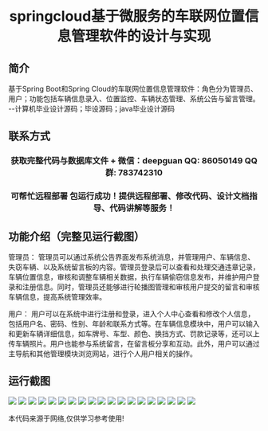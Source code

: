<p><h1 align="center">springcloud基于微服务的车联网位置信息管理软件的设计与实现</h1></p>

## 简介
基于Spring Boot和Spring Cloud的车联网位置信息管理软件：角色分为管理员、用户；功能包括车辆信息录入、位置监控、车辆状态管理、系统公告与留言管理。    --计算机毕业设计源码；毕设源码；java毕业设计源码


## 联系方式
<p><h3 align="center">获取完整代码与数据库文件 + 微信：deepguan QQ: 86050149 QQ群: 783742310</h3></p>
<p><h3 align="center">可帮忙远程部署 包运行成功！提供远程部署、修改代码、设计文档指导、代码讲解等服务！</h3></p>

## 功能介绍（完整见运行截图）
管理员： 管理员可以通过系统公告界面发布系统消息，并管理用户、车辆信息、失窃车辆、以及系统留言板的内容。管理员登录后可以查看和处理交通违章记录，车辆位置信息，审核和调整车辆相关数据，执行车辆偷窃信息发布，并维护用户登录和注册信息。同时，管理员还能够进行轮播图管理和审核用户提交的留言和审核车辆信息，提高系统管理效率。

用户： 用户可以在系统中进行注册和登录，进入个人中心查看和修改个人信息，包括用户名、密码、性别、年龄和联系方式等。在车辆信息模块中，用户可以输入和更新车辆详细信息，如车牌号、车型、颜色、换挡方式、罚款记录等，还可以上传车辆照片。用户也能参与系统留言，在留言板分享和互动。此外，用户可以通过主导航和其他管理模块浏览网站，进行个人用户相关的操作。


## 运行截图
![](https://bs-1329754181.cos.ap-shanghai.myqcloud.com/spring/VehicleLocationManagementSoftwareBasedOnMicroservices/img/001.jpg)
![](https://bs-1329754181.cos.ap-shanghai.myqcloud.com/spring/VehicleLocationManagementSoftwareBasedOnMicroservices/img/002.jpg)
![](https://bs-1329754181.cos.ap-shanghai.myqcloud.com/spring/VehicleLocationManagementSoftwareBasedOnMicroservices/img/003.jpg)
![](https://bs-1329754181.cos.ap-shanghai.myqcloud.com/spring/VehicleLocationManagementSoftwareBasedOnMicroservices/img/004.jpg)
![](https://bs-1329754181.cos.ap-shanghai.myqcloud.com/spring/VehicleLocationManagementSoftwareBasedOnMicroservices/img/005.jpg)
![](https://bs-1329754181.cos.ap-shanghai.myqcloud.com/spring/VehicleLocationManagementSoftwareBasedOnMicroservices/img/006.jpg)
![](https://bs-1329754181.cos.ap-shanghai.myqcloud.com/spring/VehicleLocationManagementSoftwareBasedOnMicroservices/img/007.jpg)
![](https://bs-1329754181.cos.ap-shanghai.myqcloud.com/spring/VehicleLocationManagementSoftwareBasedOnMicroservices/img/008.jpg)
![](https://bs-1329754181.cos.ap-shanghai.myqcloud.com/spring/VehicleLocationManagementSoftwareBasedOnMicroservices/img/009.jpg)
![](https://bs-1329754181.cos.ap-shanghai.myqcloud.com/spring/VehicleLocationManagementSoftwareBasedOnMicroservices/img/010.jpg)
![](https://bs-1329754181.cos.ap-shanghai.myqcloud.com/spring/VehicleLocationManagementSoftwareBasedOnMicroservices/img/011.jpg)
![](https://bs-1329754181.cos.ap-shanghai.myqcloud.com/spring/VehicleLocationManagementSoftwareBasedOnMicroservices/img/012.jpg)
![](https://bs-1329754181.cos.ap-shanghai.myqcloud.com/spring/VehicleLocationManagementSoftwareBasedOnMicroservices/img/013.jpg)
![](https://bs-1329754181.cos.ap-shanghai.myqcloud.com/spring/VehicleLocationManagementSoftwareBasedOnMicroservices/img/014.jpg)
![](https://bs-1329754181.cos.ap-shanghai.myqcloud.com/spring/VehicleLocationManagementSoftwareBasedOnMicroservices/img/015.jpg)
![](https://bs-1329754181.cos.ap-shanghai.myqcloud.com/spring/VehicleLocationManagementSoftwareBasedOnMicroservices/img/016.jpg)
![](https://bs-1329754181.cos.ap-shanghai.myqcloud.com/spring/VehicleLocationManagementSoftwareBasedOnMicroservices/img/017.jpg)
![](https://bs-1329754181.cos.ap-shanghai.myqcloud.com/spring/VehicleLocationManagementSoftwareBasedOnMicroservices/img/018.jpg)
![](https://bs-1329754181.cos.ap-shanghai.myqcloud.com/spring/VehicleLocationManagementSoftwareBasedOnMicroservices/img/019.jpg)

<p>本代码来源于网络,仅供学习参考使用!</p>
